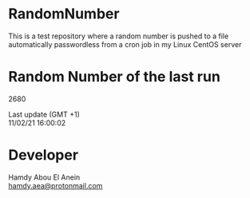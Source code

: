 # RandomNumber    
This is a test repository where a random number is pushed to a file automatically passwordless from a cron job in my Linux CentOS server    
# Random Number of the last run   
2680
      
Last update (GMT +1)    
11/02/21 16:00:02
# Developer    
Hamdy Abou El Anein   
hamdy.aea@protonmail.com

